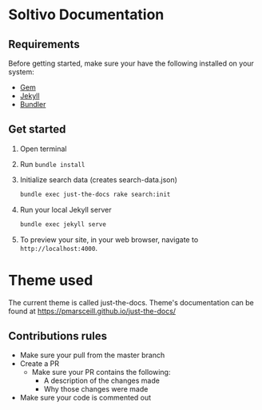 # Soltivo Documentation

## Requirements
Before getting started, make sure your have the following installed on your system:
- [Gem](https://www.ruby-lang.org/en/documentation/installation/)
- [Jekyll](https://jekyllrb.com/docs/installation/)
- [Bundler](https://bundler.io/)

## Get started

1. Open terminal

2. Run `bundle install`

3. Initialize search data (creates search-data.json)
    ```sh
    bundle exec just-the-docs rake search:init
    ```
4. Run your local Jekyll server
    ```sh
    bundle exec jekyll serve
    ```
5. To preview your site, in your web browser, navigate to `http://localhost:4000`.

# Theme used
The current theme is called just-the-docs. Theme's documentation can be found at https://pmarsceill.github.io/just-the-docs/

## Contributions rules
- Make sure your pull from the master branch
- Create a PR
  - Make sure your PR contains the following:
    - A description of the changes made
    - Why those changes were made
- Make sure your code is commented out